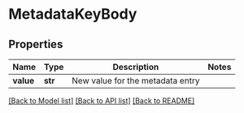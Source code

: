 # MetadataKeyBody

## Properties
Name | Type | Description | Notes
------------ | ------------- | ------------- | -------------
**value** | **str** | New value for the metadata entry | 

[[Back to Model list]](../README.md#documentation-for-models) [[Back to API list]](../README.md#documentation-for-api-endpoints) [[Back to README]](../README.md)

